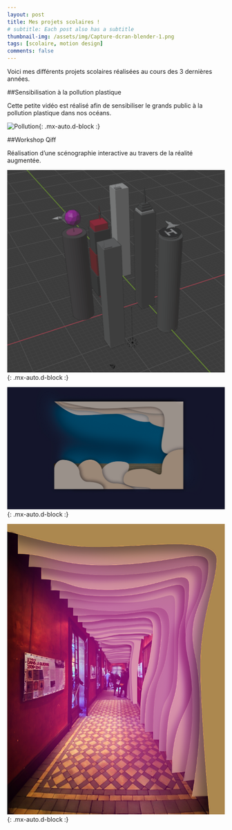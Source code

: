 ```yaml
---
layout: post
title: Mes projets scolaires !
# subtitle: Each post also has a subtitle
thumbnail-img: /assets/img/Capture-dcran-blender-1.png
tags: [scolaire, motion design]
comments: false
---
```


Voici mes différents projets scolaires réalisées au cours des 3 dernières années.

##Sensibilisation à la pollution plastique

Cette petite vidéo est réalisé afin de sensibiliser le grands public à la pollution plastique dans nos océans.

![Pollution](https://www.youtube.com/watch?v=sqdEwO4ssbc){: .mx-auto.d-block :}


##Workshop Qiff

Réalisation d’une scénographie interactive au travers de la réalité augmentée.

![Qiff1](/assets/img/Capture-dcran-blender-1.png){: .mx-auto.d-block :}

![Qiff2](/assets/img/bar-2.png){: .mx-auto.d-block :}

![Qiff3](/assets/img/quiff.png){: .mx-auto.d-block :}
